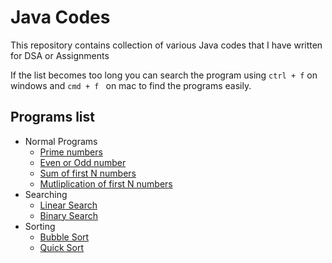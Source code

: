 # Java Codes

This repository contains collection of various Java codes that I have written for DSA or Assignments

If the list becomes too long you can search the program using `ctrl + f` on windows and `cmd + f ` on mac to find the programs easily.

## Programs list

- Normal Programs
   - [Prime numbers](./programs/Prime.java)
   - [Even or Odd number](programs/Evennums.java)
   - [Sum of first N numbers](programs/SumOfNNumbers.java)
   - [Mutliplication of first N numbers](programs/MultiplicationOfNNumbers.java)
- Searching
   - [Linear Search](programs/LinearSearch.java)
   - [Binary Search](programs/BinarySearch.java)
- Sorting
   - [Bubble Sort](/programs/BubbleSort.java)
   - [Quick Sort](./programs/QuickSort.java)